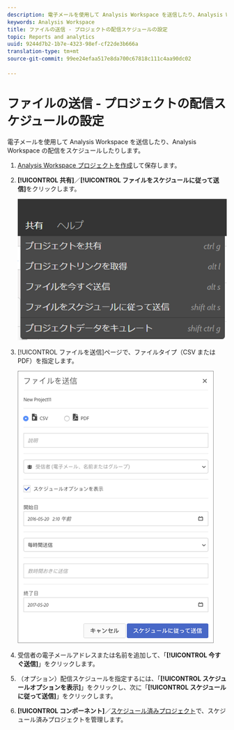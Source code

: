 ```yaml
---
description: 電子メールを使用して Analysis Workspace を送信したり、Analysis Workspace の配信をスケジュールしたりします。
keywords: Analysis Workspace
title: ファイルの送信 - プロジェクトの配信スケジュールの設定
topic: Reports and analytics
uuid: 9244d7b2-1b7e-4323-98ef-cf22de3b666a
translation-type: tm+mt
source-git-commit: 99ee24efaa517e8da700c67818c111c4aa90dc02

---
```



# ファイルの送信 - プロジェクトの配信スケジュールの設定

電子メールを使用して Analysis Workspace を送信したり、Analysis Workspace の配信をスケジュールしたりします。

1. [ Analysis Workspace プロジェクトを作成](https://marketing.adobe.com/resources/help/en_US/analytics/analysis-workspace/t_freeform_project.html)して保存します。
1. **[!UICONTROL 共有]**／**[!UICONTROL ファイルをスケジュールに従って送信]**&#x200B;をクリックします。

   ![手順の結果](assets/send-file.png)

1. [!UICONTROL ファイルを送信]ページで、ファイルタイプ（CSV または PDF）を指定します。

   ![手順の結果](assets/send-file-pop-up.png)

1. 受信者の電子メールアドレスまたは名前を追加して、「**[!UICONTROL 今すぐ送信]**」をクリックします。
1. （オプション）配信スケジュールを指定するには、「**[!UICONTROL スケジュールオプションを表示]**」をクリックし、次に「**[!UICONTROL スケジュールに従って送信]**」をクリックします。
1. **[!UICONTROL コンポーネント]**／[スケジュール済みプロジェクト](/help/analyze/analysis-workspace/curate-share/schedule-projects.md)で、スケジュール済みプロジェクトを管理します。
